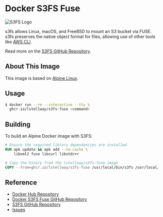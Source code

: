 # Docker S3FS Fuse

![S3FS Logo](https://raw.githubusercontent.com/s3fs-fuse/s3fs-fuse/29355d75b0aa7e15e5def8c0be6ff5c8ef45643f/doc/s3fs.png)

s3fs allows Linux, macOS, and FreeBSD to mount an S3 bucket via FUSE. s3fs preserves the native object format for files, allowing use of other tools like [AWS CLI](https://github.com/aws/aws-cli).

Read more on the [S3FS GitHub Repository](https://github.com/s3fs-fuse/s3fs-fuse).

## About This Image

This image is based on [Alpine Linux](https://hub.docker.com/_/alpine).

## Usage

```sh
$ docker run --rm --interactive --tty \
  ghcr.io/lstellway/s3fs-fuse <command>
```

## Building

To build an Alpine Docker image with S3FS:

```dockerfile
# Ensure the required library dependencies are installed
RUN apk update && apk add --no-cache \
    libxml2 fuse libcurl libstdc++

# Copy the binary from the lstellway/s3fs-fuse image
COPY --from=ghcr.io/lstellway/s3fs-fuse /usr/local/bin/s3fs /usr/local/bin/s3fs
```

## Reference

-   [Docker Hub Repository](https://hub.docker.com/r/lstellway/s3fs-fuse)
-   [Docker S3FS Fuse GitHub Repository](https://github.com/lstellway/docker-s3fs-fuse)
-   [S3FS GitHub Repository](https://github.com/s3fs-fuse/s3fs-fuse)
-   [Issues](https://github.com/lstellway/docker-s3fs-fuse-bin/issues)
